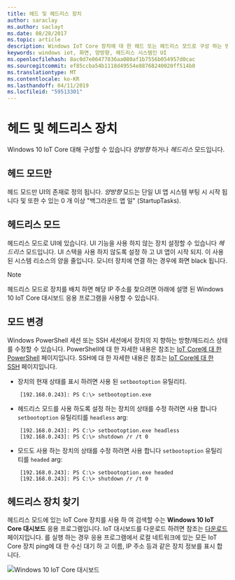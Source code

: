 ```yaml
---
title: 헤드 및 헤드리스 장치
author: saraclay
ms.author: saclayt
ms.date: 08/28/2017
ms.topic: article
description: Windows IoT Core 장치에 대 한 헤드 또는 헤드리스 모드로 구성 하는 방법에 알아봅니다.
keywords: windows iot, 화면, 양방향, 헤드리스 시스템인 UI
ms.openlocfilehash: 8ac0d7e06477836aa080af1b7556b054957d0cac
ms.sourcegitcommit: ef85ccba54b1118d49554e88768240020ff514b0
ms.translationtype: MT
ms.contentlocale: ko-KR
ms.lasthandoff: 04/11/2019
ms.locfileid: "59513301"
---
```

# <a name="headed-and-headless-devices"></a>헤드 및 헤드리스 장치

Windows 10 IoT Core 대해 구성할 수 있습니다 *양방향* 하거나 *헤드리스* 모드입니다. 

## <a name="headed-mode"></a>헤드 모드만
헤드 모드만 UI의 존재로 정의 됩니다. *양방향* 모드는 단일 UI 앱 시스템 부팅 시 시작 됩니다 및 또한 수 있는 0 개 이상 "백그라운드 앱 일" (StartupTasks). 

## <a name="headless-mode"></a>헤드리스 모드
헤드리스 모드로 UI에 있습니다.  UI 기능을 사용 하지 않는 장치 설정할 수 있습니다 *헤드리스* 모드입니다. UI 스택을 사용 하지 않도록 설정 하 고 UI 앱이 시작 되지. 이 사용 된 시스템 리소스의 양을 줄입니다. 모니터 장치에 연결 하는 경우에 화면 black 됩니다.

> [!NOTE]
> 헤드리스 모드로 장치를 배치 하면 해당 IP 주소를 찾으려면 아래에 설명 된 Windows 10 IoT Core 대시보드 응용 프로그램을 사용할 수 있습니다.

## <a name="changing-the-mode"></a>모드 변경
Windows PowerShell 세션 또는 SSH 세션에서 장치의 지 향하는 방향/헤드리스 상태를 수정할 수 있습니다. PowerShell에 대 한 자세한 내용은 참조는 [IoT Core에 대 한 PowerShell](../connect-your-device/PowerShell.md) 페이지입니다. SSH에 대 한 자세한 내용은 참조는 [IoT Core에 대 한 SSH](../connect-your-device/SSH.md) 페이지입니다.

* 장치의 현재 상태를 표시 하려면 사용 된 `setbootoption` 유틸리티.

~~~
    [192.168.0.243]: PS C:\> setbootoption.exe
~~~

* 헤드리스 모드를 사용 하도록 설정 하는 장치의 상태를 수정 하려면 사용 합니다 `setbootoption` 유틸리티를 `headless` arg:

~~~
    [192.168.0.243]: PS C:\> setbootoption.exe headless
    [192.168.0.243]: PS C:\> shutdown /r /t 0
~~~

* 모드도 사용 하는 장치의 상태를 수정 하려면 사용 합니다 `setbootoption` 유틸리티를 `headed` arg:

~~~
    [192.168.0.243]: PS C:\> setbootoption.exe headed
    [192.168.0.243]: PS C:\> shutdown /r /t 0
~~~

## <a name="finding-your-headless-device"></a>헤드리스 장치 찾기

헤드리스 모드에 있는 IoT Core 장치를 사용 하 여 검색할 수는 **Windows 10 IoT Core 대시보드** 응용 프로그램입니다.  IoT 대시보드를 다운로드 하려면 참조는 [다운로드](http://go.microsoft.com/fwlink/?LinkID=708576) 페이지입니다.
를 실행 하는 경우 응용 프로그램에서 로컬 네트워크에 있는 모든 IoT Core 장치 ping에 대 한 수신 대기 하 고 이름, IP 주소 등과 같은 장치 정보를 표시 합니다.

![Windows 10 IoT Core 대시보드](../media/HeadlessMode/selectDevice.png)

